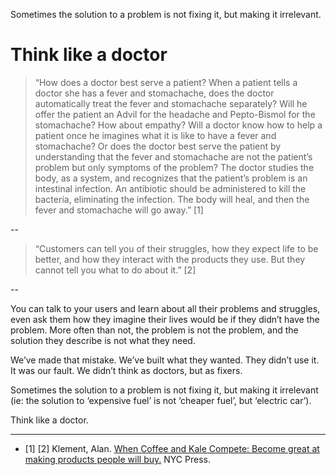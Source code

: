 Sometimes the solution to a problem is not fixing it, but making it irrelevant.
# Think like a doctor 

> “How does a doctor best serve a patient? When a patient tells a doctor she has a fever and stomachache, does the doctor automatically treat the fever and stomachache separately? Will he offer the patient an Advil for the headache and Pepto-Bismol for the stomachache? How about empathy? Will a doctor know how to help a patient once he imagines what it is like to have a fever and stomachache? Or does the doctor best serve the patient by understanding that the fever and stomachache are not the patient’s problem but only symptoms of the problem? The doctor studies the body, as a system, and recognizes that the patient’s problem is an intestinal infection. An antibiotic should be administered to kill the bacteria, eliminating the infection. The body will heal, and then the fever and stomachache will go away.” [1]

--

> “Customers can tell you of their struggles, how they expect life to be better, and how they interact with the products they use. But they cannot tell you what to do about it.” [2]

--

You can talk to your users and learn about all their problems and struggles, even ask them how they imagine their lives would be if they didn’t have the problem. More often than not, the problem is not the problem, and the solution they describe is not what they need. 

We’ve made that mistake. We’ve built what they wanted. They didn’t use it. It was our fault. We didn’t think as doctors, but as fixers. 

Sometimes the solution to a problem is not fixing it, but making it irrelevant (ie: the solution to ‘expensive fuel’ is not ‘cheaper fuel’, but ‘electric car’). 

Think like a doctor. 

---

- [1] [2] Klement, Alan. <a href="http://www.whencoffeeandkalecompete.com/" target="_blank">When Coffee and Kale Compete: Become great at making products people will buy.</a> NYC Press.


